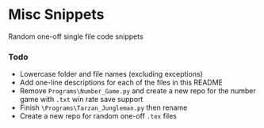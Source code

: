 # Misc Snippets
Random one-off single file code snippets

### Todo
- Lowercase folder and file names (excluding exceptions)
- Add one-line descriptions for each of the files in this README
- Remove `Programs\Number_Game.py` and create a new repo for the number game with `.txt` win rate save support
- Finish `\Programs\Tarzan_Jungleman.py` then rename
- Create a new repo for random one-off `.tex` files
